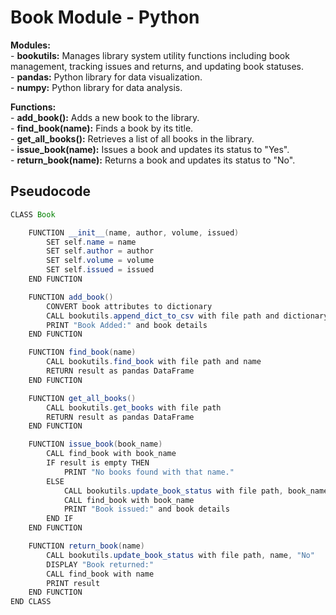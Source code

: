 # Book Module - Python

**Modules:**\
    - **bookutils:** Manages library system utility functions including book management, tracking issues and returns, and updating book statuses.\
    - **pandas:** Python library for data visualization.\
    - **numpy:** Python library for data analysis.

**Functions:**\
    - **add_book():** Adds a new book to the library.\
    - **find_book(name):** Finds a book by its title.\
    - **get_all_books():** Retrieves a list of all books in the library.\
    - **issue_book(name):** Issues a book and updates its status to "Yes".\
    - **return_book(name):** Returns a book and updates its status to "No".


## Pseudocode

```java
CLASS Book

    FUNCTION __init__(name, author, volume, issued)
        SET self.name = name
        SET self.author = author
        SET self.volume = volume
        SET self.issued = issued
    END FUNCTION

    FUNCTION add_book()
        CONVERT book attributes to dictionary
        CALL bookutils.append_dict_to_csv with file path and dictionary
        PRINT "Book Added:" and book details
    END FUNCTION

    FUNCTION find_book(name)
        CALL bookutils.find_book with file path and name
        RETURN result as pandas DataFrame
    END FUNCTION

    FUNCTION get_all_books()
        CALL bookutils.get_books with file path
        RETURN result as pandas DataFrame
    END FUNCTION

    FUNCTION issue_book(book_name)
        CALL find_book with book_name
        IF result is empty THEN
            PRINT "No books found with that name."
        ELSE
            CALL bookutils.update_book_status with file path, book_name, "Yes"
            CALL find_book with book_name
            PRINT "Book issued:" and book details
        END IF
    END FUNCTION

    FUNCTION return_book(name)
        CALL bookutils.update_book_status with file path, name, "No"
        DISPLAY "Book returned:"
        CALL find_book with name
        PRINT result
    END FUNCTION
END CLASS

```